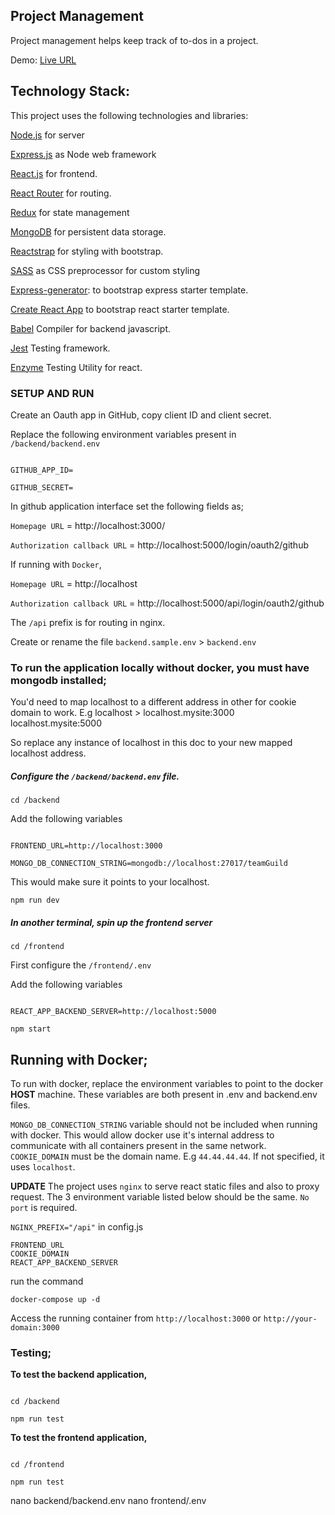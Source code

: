 ## Project Management

Project management helps keep track of to-dos in a project.

Demo: [Live URL](http://34.86.12.67:3000)

## Technology Stack:

This project uses the following technologies and libraries:

[Node.js](https://nodejs.org/en/) for server

[Express.js](http://expressjs.com/) as Node web framework

[React.js](https://reactjs.org) for frontend.

[React Router](https://reacttraining.com/react-router/) for routing.

[Redux](https://redux.js.org/basics/usagewithreact) for state management

[MongoDB](https://www.mongodb.com/) for persistent data storage.

[Reactstrap](https://reactstrap.github.io/) for styling with bootstrap.

[SASS](https://sass-lang.com/) as CSS preprocessor for custom styling

[Express-generator](https://expressjs.com/en/starter/generator.html): to bootstrap express starter template.

[Create React App](https://github.com/facebook/create-react-app) to bootstrap react starter template.

[Babel](https://babeljs.io/) Compiler for backend javascript.

[Jest](https://jestjs.io/) Testing framework.

[Enzyme](https://enzymejs.github.io/enzyme/) Testing Utility for react.

### SETUP AND RUN

Create an Oauth app in GitHub, copy client ID and client secret.

Replace the following environment variables present in `/backend/backend.env`

```

GITHUB_APP_ID=

GITHUB_SECRET=

```

In github application interface set the following fields as;

`Homepage URL` = http://localhost:3000/

`Authorization callback URL` = http://localhost:5000/login/oauth2/github

If running with `Docker`,

`Homepage URL` = http://localhost

`Authorization callback URL` = http://localhost:5000/api/login/oauth2/github

The `/api` prefix is for routing in nginx.

Create or rename the file `backend.sample.env` > `backend.env`

### To run the application locally without docker, you must have mongodb installed;

You'd need to map localhost to a different address in other for cookie domain to work.
E.g localhost > localhost.mysite:3000 localhost.mysite:5000

So replace any instance of localhost in this doc to your new mapped localhost address.

##### Configure the `/backend/backend.env` file.

`cd /backend`

Add the following variables

```

FRONTEND_URL=http://localhost:3000

MONGO_DB_CONNECTION_STRING=mongodb://localhost:27017/teamGuild

```

This would make sure it points to your localhost.

`npm run dev`

##### In another terminal, spin up the frontend server

`cd /frontend`

First configure the `/frontend/.env`

Add the following variables

```

REACT_APP_BACKEND_SERVER=http://localhost:5000

```

`npm start`

## Running with Docker;

To run with docker, replace the environment variables to point to the docker **HOST** machine. These variables are both present in .env and backend.env files.

`MONGO_DB_CONNECTION_STRING` variable should not be included when running with docker.
This would allow docker use it's internal address to communicate with all containers present in the same network.
`COOKIE_DOMAIN` must be the domain name.
E.g `44.44.44.44`. If not specified, it uses `localhost`.

**UPDATE** The project uses `nginx` to serve react static files and also to proxy request. The 3 environment variable listed below should be the same. `No port` is required.

`NGINX_PREFIX="/api"` in config.js

```
FRONTEND_URL
COOKIE_DOMAIN
REACT_APP_BACKEND_SERVER

```

run the command

`docker-compose up -d`

Access the running container from `http://localhost:3000` or `http://your-domain:3000`

### Testing;

**To test the backend application,**

```

cd /backend

npm run test

```

**To test the frontend application,**

```

cd /frontend

npm run test

```

nano backend/backend.env
nano frontend/.env

